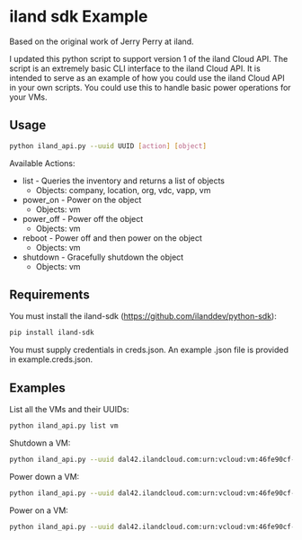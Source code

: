 # iland sdk Example

Based on the original work of Jerry Perry at iland.

I updated this python script to support version 1 of the iland Cloud API.
The script is an extremely basic CLI interface to the iland Cloud API. It
is intended to serve as an example of how you could use the iland Cloud API
in your own scripts. You could use this to handle basic power operations
for your VMs.

## Usage

```bash
python iland_api.py --uuid UUID [action] [object]
```

Available Actions:

- list - Queries the inventory and returns a list of objects
  - Objects: company, location, org, vdc, vapp, vm
- power_on - Power on the object
  - Objects: vm
- power_off - Power off the object
  - Objects: vm
- reboot - Power off and then power on the object
  - Objects: vm
- shutdown - Gracefully shutdown the object
  - Objects: vm

## Requirements

You must install the iland-sdk (https://github.com/ilanddev/python-sdk):

```bash
pip install iland-sdk
```

You must supply credentials in creds.json. An example .json file is provided
in example.creds.json.

## Examples

List all the VMs and their UUIDs:

```bash
python iland_api.py list vm
```

Shutdown a VM:

```bash
python iland_api.py --uuid dal42.ilandcloud.com:urn:vcloud:vm:46fe90cf-6199-400a-a23e-ff44e0126a8c shutdown vm
```

Power down a VM:

```bash
python iland_api.py --uuid dal42.ilandcloud.com:urn:vcloud:vm:46fe90cf-6199-400a-a23e-ff44e0126a8c power_off vm
```

Power on a VM:

```bash
python iland_api.py --uuid dal42.ilandcloud.com:urn:vcloud:vm:46fe90cf-6199-400a-a23e-ff44e0126a8c power_on vm
```
